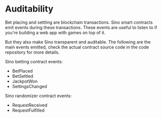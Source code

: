 # Auditability

Bet placing and settling are blockchain transactions. Sino smart contracts emit events during these transactions. These events are useful to listen to if you're building a web app with games on top of it.

But they also make Sino transparent and auditable. The following are the main events emitted, check the actual contract source code in the code repository for more details.

Sino betting contract events:

* BetPlaced
* BetSettled
* JackpotWon
* SettingsChanged

Sino randomizer contract events:

* RequestReceived
* RequestFulfilled
